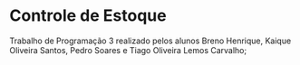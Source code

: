 # Controle de Estoque

Trabalho de Programação 3 realizado pelos alunos Breno Henrique, Kaique Oliveira Santos, Pedro Soares e Tiago Oliveira Lemos Carvalho;
